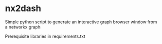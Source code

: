 # nx2dash
 Simple python script to generate an interactive graph browser window from a networkx graph
 
Prerequisite libraries in requirements.txt
